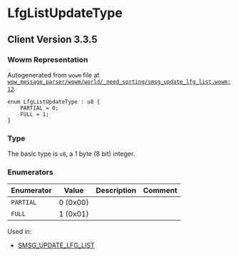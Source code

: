 # LfgListUpdateType

## Client Version 3.3.5

### Wowm Representation

Autogenerated from `wowm` file at [`wow_message_parser/wowm/world/_need_sorting/smsg_update_lfg_list.wowm:12`](https://github.com/gtker/wow_messages/tree/main/wow_message_parser/wowm/world/_need_sorting/smsg_update_lfg_list.wowm#L12).

```rust,ignore
enum LfgListUpdateType : u8 {
    PARTIAL = 0;
    FULL = 1;
}
```
### Type
The basic type is `u8`, a 1 byte (8 bit) integer.
### Enumerators
| Enumerator | Value  | Description | Comment |
| --------- | -------- | ----------- | ------- |
| `PARTIAL` | 0 (0x00) |  |  |
| `FULL` | 1 (0x01) |  |  |

Used in:
* [SMSG_UPDATE_LFG_LIST](smsg_update_lfg_list.md)

